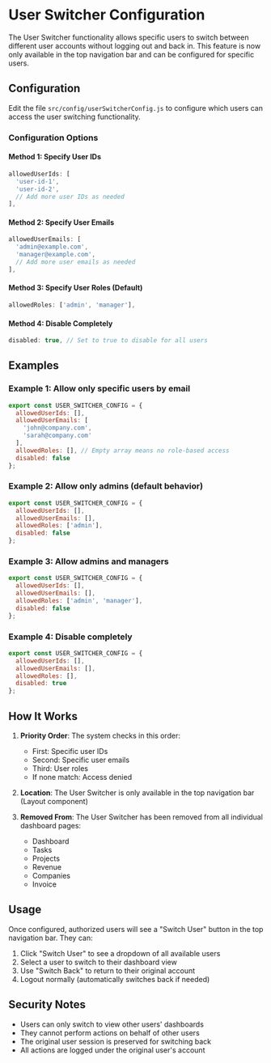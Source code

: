 # User Switcher Configuration

The User Switcher functionality allows specific users to switch between different user accounts without logging out and back in. This feature is now only available in the top navigation bar and can be configured for specific users.

## Configuration

Edit the file `src/config/userSwitcherConfig.js` to configure which users can access the user switching functionality.

### Configuration Options

#### Method 1: Specify User IDs
```javascript
allowedUserIds: [
  'user-id-1',
  'user-id-2',
  // Add more user IDs as needed
],
```

#### Method 2: Specify User Emails
```javascript
allowedUserEmails: [
  'admin@example.com',
  'manager@example.com',
  // Add more user emails as needed
],
```

#### Method 3: Specify User Roles (Default)
```javascript
allowedRoles: ['admin', 'manager'],
```

#### Method 4: Disable Completely
```javascript
disabled: true, // Set to true to disable for all users
```

## Examples

### Example 1: Allow only specific users by email
```javascript
export const USER_SWITCHER_CONFIG = {
  allowedUserIds: [],
  allowedUserEmails: [
    'john@company.com',
    'sarah@company.com'
  ],
  allowedRoles: [], // Empty array means no role-based access
  disabled: false
};
```

### Example 2: Allow only admins (default behavior)
```javascript
export const USER_SWITCHER_CONFIG = {
  allowedUserIds: [],
  allowedUserEmails: [],
  allowedRoles: ['admin'],
  disabled: false
};
```

### Example 3: Allow admins and managers
```javascript
export const USER_SWITCHER_CONFIG = {
  allowedUserIds: [],
  allowedUserEmails: [],
  allowedRoles: ['admin', 'manager'],
  disabled: false
};
```

### Example 4: Disable completely
```javascript
export const USER_SWITCHER_CONFIG = {
  allowedUserIds: [],
  allowedUserEmails: [],
  allowedRoles: [],
  disabled: true
};
```

## How It Works

1. **Priority Order**: The system checks in this order:
   - First: Specific user IDs
   - Second: Specific user emails
   - Third: User roles
   - If none match: Access denied

2. **Location**: The User Switcher is only available in the top navigation bar (Layout component)

3. **Removed From**: The User Switcher has been removed from all individual dashboard pages:
   - Dashboard
   - Tasks
   - Projects
   - Revenue
   - Companies
   - Invoice

## Usage

Once configured, authorized users will see a "Switch User" button in the top navigation bar. They can:

1. Click "Switch User" to see a dropdown of all available users
2. Select a user to switch to their dashboard view
3. Use "Switch Back" to return to their original account
4. Logout normally (automatically switches back if needed)

## Security Notes

- Users can only switch to view other users' dashboards
- They cannot perform actions on behalf of other users
- The original user session is preserved for switching back
- All actions are logged under the original user's account
